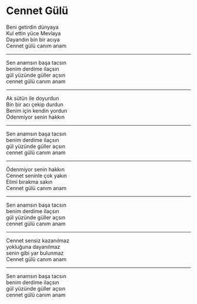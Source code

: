 # Cennet Gülü

Beni getirdin dünyaya  
Kul ettin yüce Mevlaya  
Dayandın bin bir acıya  
Cennet gülü canım anam  
****  
Sen anamsın başa tacsın  
benim derdime ilaçsın  
gül yüzünde güller açsın  
cennet gülü canım anam  
****  
Ak sütün ile doyurdun  
Bin bir acı çekip durdun  
Benim için kendin yordun  
Ödenmiyor senin hakkın  
****  
Sen anamsın başa tacsın  
benim derdime ilaçsın  
gül yüzünde güller açsın  
cennet gülü canım anam  
****  
Ödenmiyor senin hakkın  
Cennet seninle çok yakın  
Elimi bırakma sakın  
Cennet gülü canım anam  
****  
Sen anamsın başa tacsın  
benim derdime ilaçsın  
gül yüzünde güller açsın  
cennet gülü canım anam  
****  
Cennet sensiz kazanılmaz  
yokluğuna dayanılmaz  
senin gibi yar bulunmaz  
Cennet gülü canım anam  
****  
Sen anamsın başa tacsın  
benim derdime ilaçsın  
gül yüzünde güller açsın  
cennet gülü canım anam  

